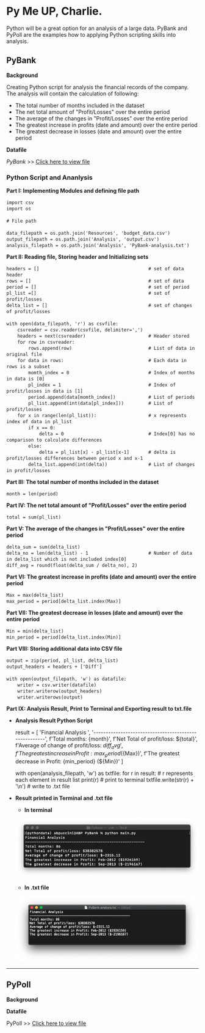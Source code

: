 # Py Me UP, Charlie.

Python will be a great option for an analysis of a large data. PyBank and PyPoll are the examples how to applying Python scripting skills into analysis.

## PyBank

**Background**

Creating Python script for analysis the financial records of the company. The analysis will contain the calculation of following:

- The total number of months included in the dataset
- The net total amount of "Profit/Losses" over the entire period
- The average of the changes in "Profit/Losses" over the entire period
- The greatest increase in profits (date and amount) over the entire period
- The greatest decrease in losses (date and amount) over the entire period

**Datafile**

*PyBank* >> [Click here to view file](Resources/PyBank_budget_data.csv)

### Python Script and Ananlysis

**Part I: Implementing Modules and defining file path**

    import csv
    import os

    # File path

    data_filepath = os.path.join('Resources', 'budget_data.csv')
    output_filepath = os.path.join('Analysis', 'output.csv')
    analysis_filepath = os.path.join('Analysis', 'PyBank-analysis.txt')

**Part II: Reading file, Storing header and Initializing sets**

    headers = []                                        # set of data header
    rows = []                                           # set of data 
    period = []                                         # set of period
    pl_list =[]                                         # set of profit/losses
    delta_list = []                                     # set of changes of profit/losses 

    with open(data_filepath, 'r') as csvfile:
        csvreader = csv.reader(csvfile, delimiter=',')  
        headers = next(csvreader)                       # Header stored
        for row in csvreader:                           
            rows.append(row)                            # List of data in original file
        for data in rows:                               # Each data in rows is a subset
            momth_index = 0                             # Index of months in data is [0]
            pl_index = 1                                # Index of profit/losses in data is [1]
            period.append(data[momth_index])            # List of periods
            pl_list.append(int(data[pl_index]))         # List of profit/losses
        for x in range(len(pl_list)):                   # x represents index of data in pl_list
            if x == 0:
                delta = 0                               # Index[0] has no comparison to calculate differences
            else:
                delta = pl_list[x] - pl_list[x-1]       # delta is profit/losses differences between period x and x-1
            delta_list.append(int(delta))               # List of changes in profit/losses
        
**Part III: The total number of months included in the dataset**

    month = len(period)                       
        
**Part IV: The net total amount of "Profit/Losses" over the entire period**

    total = sum(pl_list)                        

**Part V: The average of the changes in "Profit/Losses" over the entire period**        
     
    delta_sum = sum(delta_list)
    delta_no = len(delta_list) - 1                      # Number of data in delta_list which is not included index[0] 
    diff_avg = round(float(delta_sum / delta_no), 2)

**Part VI: The greatest increase in profits (date and amount) over the entire period**

    Max = max(delta_list)
    max_period = period[delta_list.index(Max)]

**Part VII: The greatest decrease in losses (date and amount) over the entire period** 

    Min = min(delta_list)
    min_period = period[delta_list.index(Min)]

**Part VIII: Storing additional data into CSV file**

    output = zip(period, pl_list, delta_list)
    output_headers = headers + ['Diff']

    with open(output_filepath, 'w') as datafile:
        writer = csv.writer(datafile)
        writer.writerow(output_headers)
        writer.writerows(output)

**Part IX: Analysis Result, Print to Terminal and Exporting result to txt.file**

- **Analysis Result Python Script**

    result = [
        'Financial Analysis ',
        '------------------------------------------------------',
        f'Total months: {month}',
        f'Net Total of profit/loss: ${total}',
        f'Average of change of profit/loss: ${diff_avg}',
        f'The greatest increase in Profit: {max_period} (${Max})',
        f'The greatest decrease in Profit: {min_period} (${Min})'
    ]

    with open(analysis_filepath, 'w') as txtfile:
        for r in result:                                # r represents each element in result list
            print(r)                                    # print to terminal
            txtfile.write(str(r) + '\n')                # write to .txt file

- **Result printed in Terminal and .txt file**

    - **In terminal**

    ![Pybank_terminal](Images/pybank_terminal_result.png)

    - **In .txt file**

    ![Pybank_terminal](Images/pybank_txt_result.png)

---

## PyPoll

**Background**



**Datafile**

PyPoll >> [Click here to view file](Resources/PyPoll_election_data.csv)








